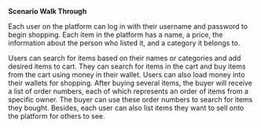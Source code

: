 **Scenario Walk Through**   


Each user on the platform can log in with their username and password to begin shopping. Each item in the platform has a 
name, a price, the information about the person who listed it, and a category it belongs to.  

Users can search for items based on their names or categories and add desired items to cart. They can search for items 
in the cart and buy items from the cart using money in their wallet. Users can also load money into their wallets for 
shopping. After buying several items, the buyer will receive a list of order numbers, each of which represents an order 
of items from a specific owner. The buyer can use these order numbers to search for items they bought. Besides, each 
user can also list items they want to sell onto the platform for others to see.